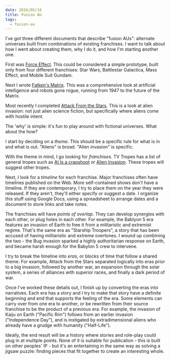 ```yaml
---
date: 2016/05/16
title: Fusion AU
tags:
  - fusion-au
---
```


I've got three different documents that describe "fusion AUs":
alternate universes built from combinations of existing franchises.
I want to talk about how I went about creating them,
why I do it, and how I'm starting another one.

<!-- more -->

First was [Force Effect](/2015/09/04/fiction/force-effect/).
This could be considered a simple prototype,
built only from four different franchises:
Star Wars, Battlestar Galactica, Mass Effect, and Mobile Suit Gundam.

Next I wrote [Falken's Matrix](/2016/07/05/fiction/falkens-matrix/).
This was a comprehensive look at artificial intelligence and robots
gone rogue, running from 1947 to the future of the Matrix.

Most recently I completed
[Attack From the Stars](/2016/05/21/attack-from-the-stars/).
This is a look at alien invasion: not just alien science fiction,
but specifically where aliens come with hostile intent.

The 'why' is simple: it's fun to play around with fictional universes.
What about the how?

I start by deciding on a *theme*.
This should be a specific rule for what is in and what is out.
"Aliens" is broad. "Alien invasion" is specific.

With the theme in mind, I go looking for *franchises*.
TV Tropes has a list of general tropes such as
[AI Is a crapshoot](http://tvtropes.org/pmwiki/pmwiki.php/Main/AIIsACrapshoot)
or [Alien Invasion](http://tvtropes.org/pmwiki/pmwiki.php/Main/AlienInvasion).
These tropes will suggest other tropes.

Next, I look for a *timeline* for each franchise.
Major franchises often have timelines published on the Web.
More self-contained shows don't have a timeline.
If they are contemporary, I try to place them on the year
they were released.
If they aren't, they'll either specify or suggest a date.
I organize this stuff using Google Docs, using a spreadsheet
to arrange dates and a document to store links and take notes.

The franchises will have *points of overlap*.
They can develop synergies with each other, or plug holes in each other.
For example, the Bablyon 5 era features an invasion of Earth
to free it from a militaristic and extremist regime.
That's the same era as "Starship Troopers", a story that has been
accused of having militaristic and extreme overtones.
I wound up combining the two - the Bug invasion sparked a highly
authoritarian response on Earth, and became harsh enough for the
Babylon 5 crew to intervene.

I try to break the timeline into *eras*, or blocks of time
that follow a shared theme.
For example, Attack from the Stars separated logically into eras
prior to a big invasion, followed by another war,
an expansion through the solar system,
a series of alliances with superior races, and finally a dark period of war.

Once I've worked these details out, I finish up by converting
the eras into narratives.
Each era has a story and I try to make that story have a definite
beginning and end that supports the feeling of the era.
Some elements can carry over from one era to another,
or be rewritten from their source franchise to be the product of
a previous era.
For example, the invasion of Kaiju on Earth ("Pacific Rim")
follows from an earlier invasion ("Independence Day"),
and is instigated by extradimensional aliens who already have a
grudge with humanity ("Half-Life").

Ideally, the end result will be a history where stories and
role-play could plug in at multiple points.
None of it is suitable for publication - this is built on other peoples' IP -
but it's an entertaining in the same way as solving a jigsaw puzzle:
finding pieces that fit together to create an interesting whole.
